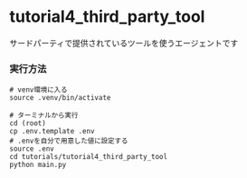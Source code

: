 # tutorial4_third_party_tool

サードパーティで提供されているツールを使うエージェントです

### 実行方法
```
# venv環境に入る
source .venv/bin/activate

# ターミナルから実行
cd (root)
cp .env.template .env
# .envを自分で用意した値に設定する
source .env
cd tutorials/tutorial4_third_party_tool
python main.py
```
